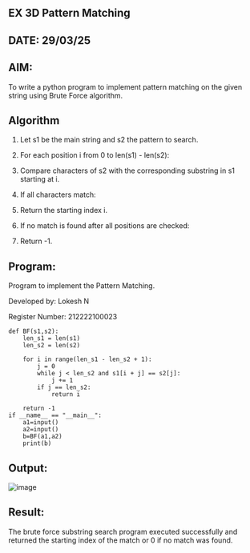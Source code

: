 ## EX 3D Pattern Matching
## DATE: 29/03/25

## AIM:
To write a python program to implement pattern matching on the given string using Brute Force algorithm.

## Algorithm
1. Let s1 be the main string and s2 the pattern to search.

2. For each position i from 0 to len(s1) - len(s2):

3. Compare characters of s2 with the corresponding substring in s1 starting at i.

4. If all characters match:

5. Return the starting index i.

6. If no match is found after all positions are checked:

7. Return -1.

## Program:
Program to implement the Pattern Matching.

Developed by: Lokesh N

Register Number: 212222100023

```
def BF(s1,s2):
    len_s1 = len(s1)
    len_s2 = len(s2)

    for i in range(len_s1 - len_s2 + 1):
        j = 0
        while j < len_s2 and s1[i + j] == s2[j]:
            j += 1
        if j == len_s2:
            return i

    return -1
if __name__ == "__main__":
    a1=input() 
    a2=input() 
    b=BF(a1,a2)
    print(b)
```

## Output:
![image](https://github.com/user-attachments/assets/9a94254c-0e16-4280-8847-322caf6c244f)


## Result:
The brute force substring search program executed successfully and returned the starting index of the match or 0 if no match was found.

